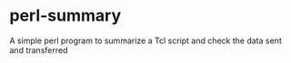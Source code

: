 perl-summary
============

A simple perl program to summarize a Tcl script and check the data sent and transferred
